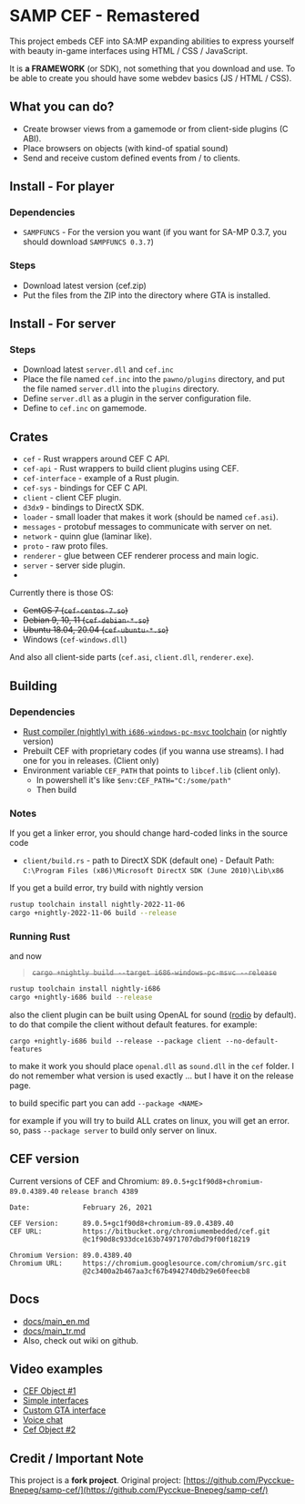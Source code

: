 # SAMP CEF - Remastered
This project embeds CEF into SA:MP expanding abilities to express yourself with beauty in-game interfaces using HTML / CSS / JavaScript.

It is **a FRAMEWORK** (or SDK), not something that you download and use. To be able to create you should have some webdev basics (JS / HTML / CSS).

## What you can do?
- Create browser views from a gamemode or from client-side plugins (C ABI).
- Place browsers on objects (with kind-of spatial sound)
- Send and receive custom defined events from / to clients.

## Install - For player
### Dependencies
- `SAMPFUNCS` - For the version you want (if you want for SA-MP 0.3.7, you should download `SAMPFUNCS 0.3.7`)
### Steps
- Download latest version (cef.zip)
- Put the files from the ZIP into the directory where GTA is installed.

## Install - For server
### Steps
- Download latest `server.dll` and `cef.inc`
- Place the file named `cef.inc` into the `pawno/plugins` directory, and put the file named `server.dll` into the `plugins` directory.
- Define `server.dll` as a plugin in the server configuration file.
- Define to `cef.inc` on gamemode.

## Crates
- `cef` - Rust wrappers around CEF C API.
- `cef-api` - Rust wrappers to build client plugins using CEF.
- `cef-interface` - example of a Rust plugin.
- `cef-sys` - bindings for CEF C API.
- `client` - client CEF plugin.
- `d3dx9` - bindings to DirectX SDK.
- `loader` - small loader that makes it work (should be named `cef.asi`).
- `messages` - protobuf messages to communicate with server on net.
- `network` - quinn glue (laminar like).
- `proto` - raw proto files.
- `renderer` - glue between CEF renderer process and main logic.
- `server` - server side plugin.
- 
Currently there is those OS:
- <s>CentOS 7 (`cef-centos-7.so`)</s>
- <s>Debian 9, 10, 11 (`cef-debian-*.so`)</s>
- <s>Ubuntu 18.04, 20.04 (`cef-ubuntu-*.so`)</s>
- Windows (`cef-windows.dll`)

And also all client-side parts (`cef.asi`, `client.dll`, `renderer.exe`).

## Building
### Dependencies
- [Rust compiler (nightly) with `i686-windows-pc-msvc` toolchain](https://rust-lang.org) (or nightly version)
- Prebuilt CEF with proprietary codes (if you wanna use streams). I had one for you in releases. (Client only)
- Environment variable `CEF_PATH` that points to `libcef.lib` (client only).
    - In powershell it's like `$env:CEF_PATH="C:/some/path"`
    - Then build

### Notes
If you get a linker error, you should change hard-coded links in the source code

- `client/build.rs` - path to DirectX SDK (default one) -  Default Path: `C:\Program Files (x86)\Microsoft DirectX SDK (June 2010)\Lib\x86`

If you get a build error, try build with nightly version

```sh
rustup toolchain install nightly-2022-11-06
cargo +nightly-2022-11-06 build --release
```

### Running Rust
and now
> ~~`cargo +nightly build --target i686-windows-pc-msvc --release`~~

```sh
rustup toolchain install nightly-i686
cargo +nightly-i686 build --release
```

also the client plugin can be built using OpenAL for sound ([rodio](https://crates.io/crates/rodio) by default). to do that compile the client without default features. for example:
```
cargo +nightly-i686 build --release --package client --no-default-features
```
to make it work you should place `openal.dll` as `sound.dll` in the `cef` folder. I do not remember what version is used exactly ... but I have it on the release page.

to build specific part you can add `--package <NAME>`

for example if you will try to build ALL crates on linux, you will get an error. so, pass  `--package server` to build only server on linux.

## CEF version

Current versions of CEF and Chromium:
`89.0.5+gc1f90d8+chromium-89.0.4389.40` `release branch 4389`

```
Date:             February 26, 2021

CEF Version:      89.0.5+gc1f90d8+chromium-89.0.4389.40
CEF URL:          https://bitbucket.org/chromiumembedded/cef.git
                  @c1f90d8c933dce163b74971707dbd79f00f18219

Chromium Version: 89.0.4389.40
Chromium URL:     https://chromium.googlesource.com/chromium/src.git
                  @2c3400a2b467aa3cf67b4942740db29e60feecb8
```

## Docs
- [docs/main_en.md](/docs/main_en.md)
- [docs/main_tr.md](/docs/main_tr.md)
- Also, check out wiki on github.

## Video examples
- [CEF Object #1](https://www.youtube.com/watch?v=Jh9IBlOKoVM)
- [Simple interfaces](https://www.youtube.com/watch?v=jU-O8_t1AfI)
- [Custom GTA interface](https://www.youtube.com/watch?v=qs7n8LoVYs4)
- [Voice chat](https://www.youtube.com/watch?v=vcyTjn3RJhs)
- [Cef Object #2](https://www.youtube.com/watch?v=6OnCSHKcOGU)

## Credit / Important Note
This project is a **fork project**. 
Original project: [https://github.com/Pycckue-Bnepeg/samp-cef/](https://github.com/Pycckue-Bnepeg/samp-cef/) 
